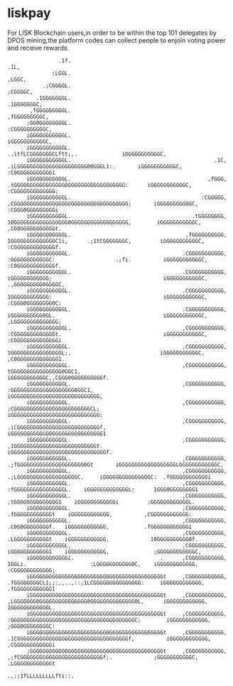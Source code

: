 # liskpay
For LISK Blockchain users,in order to be within the top 101 delegates by DPOS mining,the platform codes can collect people to enjoin voting power and receive rewards.
                                                                                                                                                                                 
                                                                                                                                                                                  
                                                                                                                                                                                  
                    .1f.                                                                                                                 .1L,                                     
                  :LGGL.                                                                                                               ,LGGC,                                     
               .;CGGGGL.                                                                                                             ;CGGGGC,                                     
             .1GGGGGGGL.                                                                                                          .1GGGGGGGC,                                     
           ,fGGGGGGGGGL.                                                                                                        ,fGGGGGGGGGC,                                     
          ;GG0GGGGGGGGL.                                                                                                       :CGGGGGGGGGGC,                                     
          iGGGGGGGGGGGL.                                                                                                       iGGGGGGGGGGGC,                                     
          iGGGGGGGGGGGL.                                                                   ..itfLCGGGGGGGCLftt;,.              iGGGGGGGGGGGC,                                     
          iGGGGGGGGGGGL.                                             .1C,             .iLGGGGGGGGGGGGGGGGGGGGGG00GGGL1:.       iGGGGGGGGGGGC,                      :C0GGGGGGGGGGG1
          iGGGGGGGGGGGL.                                           ,fGGG,          .tGGGGGGGGGGGGGGGGGGGGGGGGGGGGGGGGGGG:      iGGGGGGGGGGGC,                    :CGGGGGGGGGGGGG; 
          iGGGGGGGGGGGL.                                         :CGGGGG,        ,CGGGGGGGGGGGGGGGGGGGGGGGGGGGGGGGGGGGG;       iGGGGGGGGGGGC,                  :CGGG0GGGGGGGGGi   
          iGGGGGGGGGGGL.                                      .tGGGGGGGG,       10GGGGGGGGGGGGGGGGG0GGGGGGGGGGGGGGGGGG,        iGGGGGGGGGGGC,                ,CG0GGGGGGGGGGGt.    
          iGGGGGGGGGGGL.                                    ,fGGGGGGGGGG,      1GGGGGGGGGGGGGGC1i,      .;1tCGGGGGGGC,         iGGGGGGGGGGGC,              :CGGGGGGGGGGGGGf.      
          iGGGGGGGGGGGL.                                   .CGGGGGGGGGGG,     :GGGGGGGGGGGGC:                   .;fi.          iGGGGGGGGGGGC,            :C0GGGGGGGGGGGGf.        
          iGGGGGGGGGGGL.                                   .CGGGGGGGGGGG,     iGGGGGGGGGGGG;                                   iGGGGGGGGGGGC,         .,GGGGGGGGG0GGGGC,          
          iGGGGGGGGGGGL.                                   .CGGGGGGGGGGG,     1GGGGGGGGGGGG:                                   iGGGGGGGGGGGC,        :CGGG0GGGGGGGG0C:            
          iGGGGGGGGGGGL.                                   .CGGGGGGGGGGG,     iGGGGGGGGGG0GL.                                  iGGGGGGGGGGGC,      ,LGGGGGGGGGGGGGG;              
          iGGGGGGGGGGGL.                                   ,CGGGGGGGGGGG,     :CGGGGGGGGGGGGGt.                                iGGGGGGGGGGGC,    :CGGGGGGGGGGGGGGi                
          iGGGGGGGGGGGL.                                   ,CGGGGGGGGGGG,      1GGGGGGGGGGGGGGGGL;.                            iGGGGGGGGGGGC,  ,C0GGGGGGGGGGGGG1.                 
          iGGGGGGGGGGGL.                                   ,CGGGGGGGGGGG,       tGGGGGGGGGGGGGGGG0GGC1,                        iGGGGGGGGGGGC,,CGGG0GGGGGGGGGGf.                   
          iGGGGGGGGGGGL.                                   ,CGGGGGGGGGGG,        :GGGGGGGGGGGGGGGGGGGG0GGC1,                   iGGGGGGGGGGGGGGGGGGGGGGGGGGGG,                     
          iGGGGGGGGGGGL.                                   ,CGGGGGGGGGGG,          ;CGGGGGGGGGGGGGGGGGGGGGGGGCL;               iGGGGGGGGGGGGGGGGGGGGGGGGGGGG:                     
          iGGGGGGGGGGGL.                                   ,CGGGGGGGGGGG,            .iCGGGGGGGGGGGGGGGGGGGGGGGGGGf,           iGGGGGGGGGGGGGGGGGGGGGGGGGGGGG1                    
          iGGGGGGGGGGGL.                                   ,CGGGGGGGGGGG,                ,1GGGGGGGGGGGGGGGGGGGGGGGGGGt.        iGGGGGGGGGGGGGGGGGGGGGGGGGGGGGGf.                  
          iGGGGGGGGGGGL.                                   ,CGGGGGGGGGGG,                    .;fGGGGGGGGGGGGGGGGGGGGG0Gt       iGGGGGGGGGGGGGGGGGGLGGGGGGGGGGGGC,                 
          iGGGGGGGGGGGL.                                   ,CGGGGGGGGGGG,                         .;LGGGGGGGGGGGGGGGGGGGC.     iGGGGGGGGGGGGGGGC:  .fGGGGGGGGGGGGi                
          iGGGGGGGGGGGL.                                   ,CGGGGGGGGGGG,                              :fGGGGGGGGGGGGGGGGL.    iGGGGGGGGGGGGGL:      1GGG0GGGGGGGG1               
          iGGGGGGGGGGGL.                                   ,CGGGGGGGGGGG,                                 ,tGGGGGGGGGGGGGG1    iGGGGGGGGGGGGi         ;GGGGGGGGGGGGL.             
          iGGGGGGGGGGGL.                                   ,CGGGGGGGGGGG,                                   .fGGGGGGGGGGGGt    iGGGGGGGGGGGG,          ,CGGGGGGGGGGGG:            
          iGGGGGGGGGGGL.                                   ,CGGGGGGGGGGG,                                    .C0G0GGGGGGGGf.   iGGGGGGGGGGGG,           .fGGGGGGGGGGGGi           
          iGGGGGGGGGGGL.                                   ,CGGGGGGGGGGG,                                    .LGGGGGGGGGGGt    iGGGGGGGGGGGG,             10GGGGGGGGGG0f.         
          iGGGGGGGGGGGL.                                   ,CGGGGGGGGGGG,                                    iGGGGGGGGGGGG1    iGGGGGGGGGGGG,              ;GGGGGGGGGGGGC,        
          iGGGGGGGGGGGGi.                           .      ,CGGGGGGGGGGG,        1GGLi.                    :LGGGGGGGGGGG0C,    iGGGGGGGGGGGG,               :CGGGGGGGGGGGG;       
          iGGGGGGGGGGGGGGGGGGGGGGGGGGGGGGGGGGGGGGGGGGt     ,CGGGGGGGGGGG,      .fGGGGGGGGCL1;;:,,..,::;1LCGGGGGGGGGGGGGGG:     iGGGGGGGGGGGG,                .fGGGGGGGGGGGG1      
          iGGGGGGGGGGGGGGGGGGGGGGGGGGGGGGGGGGGGGGGGGGt     ,CGGGGGGGGGGG,     ,LGGGGGGG0GGGGGGGGGGGGGGG0GGGGGGGGGGGGGG0L,      iGGGGGGGGGGGG,                  1GGGGGGGGGGGGL.    
          iGGGGGGGGGGGGGGGGGGGGGGGGGGGGGGGGGGGGGGGGGGt     ,CGGGGGGGGGGG,    :GGGGGGGGGGGGGGGGGGGGGGGGGGGGGGGGGGGGGGGC;        iGGGGGGGGGGGG,                   ;GGG0GGGGGGGGC:   
          iGGGGGGGGGGGGGGGGGGGGGGGGGGGGGGGGGGGGGGGGGGt     ,CGGGGGGGGGGG,    .1CGGGGGGGGGGGGGGGGGGGGGGGGGGGGGGGGGGGf,          iGGGGGGGGGGGG,                    ,CGGGGGGGGGGGGi  
          ;GGGGGGGGGGGGGGGGGGGGGGGGGGGGGGGGGGGGGGGGGGt     ,CGGGGGGGGGGG,        ,;fCGGGGGGGGGGGGGGGGGGGGGGGGGGf;.             ;GGGGGGGGGGGC,                     .LGGGGGGGGGGGGt 
                                                                                       .,:;1fLLLLLLLLLfti::.                                                                      
                                                                                                                                                                                  
 
